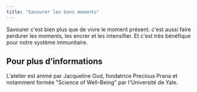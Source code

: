 ```yaml
---
title: "Savourer les bons moments"
---
```


Savourer c'est bien plus que de vivre le moment présent. c'est aussi faire perdurer les moments, les encrer et les intensifier. Et c'est très bénéfique pour notre système immunitaire.

## Pour plus d’informations

L'atelier est animé par Jacqueline Oud, fondatrice Precious Prana et notamment formée "Science of Well-Being" par l'Université de Yale.
